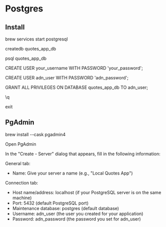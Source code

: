 # Postgres

## Install

brew services start postgresql

createdb quotes_app_db

psql quotes_app_db

CREATE USER your_username WITH PASSWORD 'your_password';

CREATE USER adn_user WITH PASSWORD 'adn_password';

GRANT ALL PRIVILEGES ON DATABASE quotes_app_db TO adn_user;

\q

exit

## PgAdmin

brew install --cask pgadmin4

Open PgAdmin

In the "Create - Server" dialog that appears, fill in the following information:

General tab:

- Name: Give your server a name (e.g., "Local Quotes App")

Connection tab:

- Host name/address: localhost (if your PostgreSQL server is on the same machine)
- Port: 5432 (default PostgreSQL port)
- Maintenance database: postgres (default database)
- Username: adn_user (the user you created for your application)
- Password: adn_password (the password you set for adn_user)
